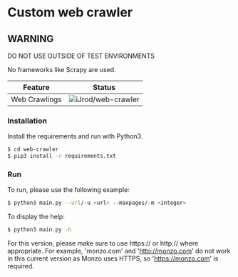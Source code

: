 # Custom web crawler

## WARNING
DO NOT USE OUTSIDE OF TEST ENVIRONMENTS

No frameworks like Scrapy are used.

Feature | Status
--------|--------
Web Crawlings | ![iJrod/web-crawler](https://img.shields.io/badge/Web_Crawler-Working-green)

### Installation
Install the requirements and run with Python3.

```sh
$ cd web-crawler
$ pip3 install -r requirements.txt
```
### Run
To run, please use the following example: 
```sh
$ python3 main.py --url/-u <url> --maxpages/-m <integer>
```

To display the help: 
```sh
$ python3 main.py -h
```

For this version, please make sure to use https:// or http:// where appropriate. For example, 'monzo.com' and 'http://monzo.com' do not work in this current version as Monzo uses HTTPS, so 'https://monzo.com' is required.
